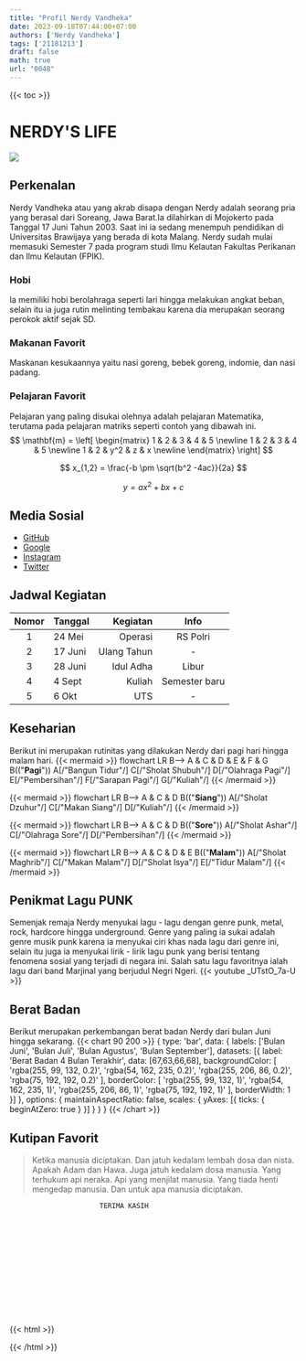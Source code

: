 ```yaml
---
title: "Profil Nerdy Vandheka"
date: 2023-09-18T07:44:00+07:00
authors: ['Nerdy Vandheka']
tags: ['21181213']
draft: false
math: true
url: "0048"
---
```

{{< toc >}}

# NERDY'S LIFE
![](https://tse3.mm.bing.net/th?id=OIP.AU1puWN7VtY-xFReAq7OLgAAAA&pid=Api&P=0&h=180)

## Perkenalan
Nerdy Vandheka atau yang akrab disapa dengan Nerdy adalah seorang pria yang berasal dari Soreang, Jawa Barat.Ia dilahirkan di Mojokerto pada Tanggal 17 Juni Tahun 2003. Saat ini ia sedang menempuh pendidikan di Universitas Brawijaya yang berada di kota Malang. Nerdy sudah mulai memasuki Semester 7 pada program studi Ilmu Kelautan Fakultas Perikanan dan Ilmu Kelautan (FPIK).
### Hobi
Ia memiliki hobi berolahraga seperti lari hingga melakukan angkat beban, selain itu ia juga rutin melinting tembakau karena dia merupakan seorang perokok aktif sejak SD.
### Makanan Favorit 
Maskanan kesukaannya yaitu nasi goreng, bebek goreng, indomie, dan nasi padang.
### Pelajaran Favorit
Pelajaran yang paling disukai olehnya adalah pelajaran Matematika, terutama pada pelajaran matriks seperti contoh yang dibawah ini.
$$
\mathbf{m} =
\left[
\begin{matrix}
1 & 2 & 3 & 4 & 5 \newline
1 & 2 & 3 & 4 & 5 \newline
1 & 2 & y^2 & z & x \newline
\end{matrix}
\right]
$$

$$
x_{1,2} = \frac{-b \pm \sqrt{b^2 -4ac}}{2a}
$$

$$\tag{23}
y = ax^2 + bx +c
$$

## Media Sosial
+ [GitHub](https://nerdyvandheka.github.io/lecture-notes/)
+ [Google](https://www.Google.com)
+ [Instagram](https://www.Instagram.com)
+ [Twitter](https://www.Twitter.com)


## Jadwal Kegiatan
Nomor | Tanggal | Kegiatan | Info
:-: | :- | -: | :-:
1 | 24 Mei | Operasi| RS Polri
2 | 17 Juni | Ulang Tahun | -
3 | 28 Juni | Idul Adha | Libur
4 | 4 Sept | Kuliah | Semester baru
5 | 6 Okt | UTS | -

## Keseharian
Berikut ini merupakan rutinitas yang dilakukan Nerdy dari pagi hari hingga malam hari.
{{< mermaid >}}
flowchart LR
  B--> A & C & D & E & F & G
  B(("<b>Pagi</b>"))
  A[/"Bangun Tidur"/]
  C[/"Sholat Shubuh"/]
  D[/"Olahraga Pagi"/]
  E[/"Pembersihan"/]
  F[/"Sarapan Pagi"/]
  G[/"Kuliah"/]
{{< /mermaid >}}

{{< mermaid >}}
flowchart LR
  B--> A & C & D 
  B(("<b>Siang</b>"))
  A[/"Sholat Dzuhur"/]
  C[/"Makan Siang"/]
  D[/"Kuliah"/]
{{< /mermaid >}}

{{< mermaid >}}
flowchart LR
  B--> A & C & D 
  B(("<b>Sore</b>"))
  A[/"Sholat Ashar"/]
  C[/"Olahraga Sore"/]
  D[/"Pembersihan"/]
{{< /mermaid >}}

{{< mermaid >}}
flowchart LR
  B--> A & C & D & E
  B(("<b>Malam</b>"))
  A[/"Sholat Maghrib"/]
  C[/"Makan Malam"/]
  D[/"Sholat Isya"/]
  E[/"Tidur Malam"/]
{{< /mermaid >}}

## Penikmat Lagu PUNK
Semenjak remaja Nerdy menyukai lagu - lagu dengan genre punk, metal, rock, hardcore hingga underground. Genre yang paling ia sukai adalah genre musik punk karena ia menyukai ciri khas nada lagu dari genre ini, selain itu juga ia menyukai lirik - lirik lagu punk yang berisi tentang fenomena sosial yang terjadi di negara ini. Salah satu lagu favoritnya ialah lagu dari band Marjinal yang berjudul Negri Ngeri.
{{< youtube _UTstO_7a-U >}}

## Berat Badan
Berikut merupakan perkembangan berat badan Nerdy dari bulan Juni hingga sekarang.
{{< chart 90 200 >}}
{
    type: 'bar',
    data: {
        labels: ['Bulan Juni', 'Bulan Juli', 'Bulan Agustus', 'Bulan September'],
        datasets: [{
            label: 'Berat Badan 4 Bulan Terakhir',
            data: [67,63,66,68],
            backgroundColor: [
                'rgba(255, 99, 132, 0.2)',
                'rgba(54, 162, 235, 0.2)',
                'rgba(255, 206, 86, 0.2)',
                'rgba(75, 192, 192, 0.2)'
            ],
            borderColor: [
                'rgba(255, 99, 132, 1)',
                'rgba(54, 162, 235, 1)',
                'rgba(255, 206, 86, 1)',
                'rgba(75, 192, 192, 1)'
            ],
            borderWidth: 1
        }]
    },
    options: {
        maintainAspectRatio: false,
        scales: {
            yAxes: [{
                ticks: {
                    beginAtZero: true
                }
            }]
        }
    }
}
{{< /chart >}}

## Kutipan Favorit 
>Ketika manusia diciptakan.
>Dan jatuh kedalam lembah dosa dan nista.
>Apakah Adam dan Hawa.
>Juga jatuh kedalam dosa manusia.
>Yang terhukum api neraka.
>Api yang menjilat manusia.
>Yang tiada henti mengedap manusia.
>Dan untuk apa manusia diciptakan.


					      TERIMA KASIH
{{< html >}}
<svg width="200" height="200" xmlns="http://www.w3.org/2000/svg">
  <!-- Rectangle with animation -->
  <rect x="10" y="10" width="50" height="50" fill="blue">
    <animate attributeName="width" from="50" to="150" dur="2s" begin="0s" repeatCount="indefinite" />
    <animate attributeName="height" from="50" to="150" dur="2s" begin="0s" repeatCount="indefinite" />
    <animate attributeName="fill" values="blue;red;green;blue" dur="4s" begin="0s" repeatCount="indefinite" />
  </rect>
</svg>
{{< /html >}}

